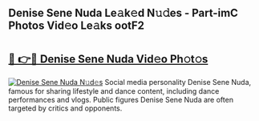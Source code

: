 ## Denise Sene Nuda Le𝚊k𝚎d N𝚞𝚍es - Part-imC Photos Vid𝚎o Le𝚊ks ootF2

# <h2><a href="http://fbb5xg.evod.top/?m=Denise+Sene+Nuda">🔗 👉🔴 Denise Sene Nuda Vid𝚎o Ph𝚘t𝚘s</a></h2>

[![Denise Sene Nuda N𝚞d𝚎s](https://i.imgur.com/8V9OHl7.gif)](http://fbb5xg.evod.top/?m=Denise+Sene+Nuda)
Social media personality Denise Sene Nuda, famous for sharing lifestyle and dance content, including dance performances and vlogs. Public figures Denise Sene Nuda are often targeted by critics and opponents. 

